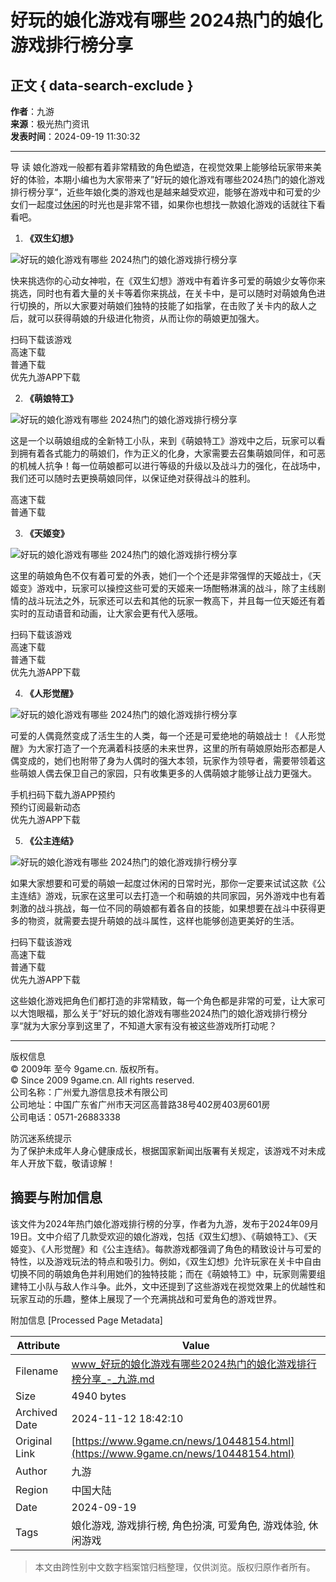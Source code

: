 # 好玩的娘化游戏有哪些 2024热门的娘化游戏排行榜分享

## 正文 { data-search-exclude }


**作者**：九游  
**来源**：极光热门资讯  
**发表时间**：2024-09-19 11:30:32  

---

导 读 娘化游戏一般都有着非常精致的角色塑造，在视觉效果上能够给玩家带来美好的体验，本期小编也为大家带来了”好玩的娘化游戏有哪些2024热门的娘化游戏排行榜分享“，近些年娘化类的游戏也是越来越受欢迎，能够在游戏中和可爱的少女们一起度过[休闲](https://www.9game.cn/topic/xiuxianlei/)的时光也是非常不错，如果你也想找一款娘化游戏的话就往下看看吧。

1. **《双生幻想》**

![好玩的娘化游戏有哪些 2024热门的娘化游戏排行榜分享](https://media.9game.cn/gamebase/ieu-eagle-docking-service/images/20240919/3/19/473d03859e88d2d25b0dc8b9a26c9285.png)

快来挑选你的心动女神啦，在《双生幻想》游戏中有着许多可爱的萌娘少女等你来挑选，同时也有着大量的关卡等着你来挑战，在关卡中，是可以随时对萌娘角色进行切换的，所以大家要对萌娘们独特的技能了如指掌，在击败了关卡内的敌人之后，就可以获得萌娘的升级进化物资，从而让你的萌娘更加强大。

扫码下载该游戏  
高速下载  
普通下载  
优先九游APP下载  

2. **《萌娘特工》**

![好玩的娘化游戏有哪些 2024热门的娘化游戏排行榜分享](https://media.9game.cn/gamebase/ieu-eagle-docking-service/images/20240919/6/22/16e62babdb89518087ff7dacd3209f99.jpeg)

这是一个以萌娘组成的全新特工小队，来到《萌娘特工》游戏中之后，玩家可以看到拥有着各式能力的萌娘们，作为正义的化身，大家需要去召集萌娘同伴，和可恶的机械人抗争！每一位萌娘都可以进行等级的升级以及战斗力的强化，在战场中，我们还可以随时去更换萌娘同伴，以保证绝对获得战斗的胜利。

高速下载  
普通下载  

3. **《天姬变》**

![好玩的娘化游戏有哪些 2024热门的娘化游戏排行榜分享](https://media.9game.cn/gamebase/ieu-eagle-docking-service/images/20240919/0/16/2730143ebf4ff58f32972bf3d1e56d42.png)

这里的萌娘角色不仅有着可爱的外表，她们一个个还是非常强悍的天姬战士，《天姬变》游戏中，玩家可以操控这些可爱的天姬来一场酣畅淋漓的战斗，除了主线剧情的战斗玩法之外，玩家还可以去和其他的玩家一教高下，并且每一位天姬还有着实时的互动语音和动画，让大家会更有代入感哦。

扫码下载该游戏  
高速下载  
普通下载  
优先九游APP下载  

4. **《人形觉醒》**

![好玩的娘化游戏有哪些 2024热门的娘化游戏排行榜分享](https://media.9game.cn/gamebase/ieu-eagle-docking-service/images/20240919/12/12/a67071b4f48bca2db1fca8beb7cbd5ad.jpeg)

可爱的人偶竟然变成了活生生的人类，每一个还是可爱绝地的萌娘战士！《人形觉醒》为大家打造了一个充满着科技感的未来世界，这里的所有萌娘原始形态都是人偶变成的，她们也附带了身为人偶时的强大本领，玩家作为领导者，需要带领着这些萌娘人偶去保卫自己的家园，只有收集更多的人偶萌娘才能够让战力更强大。

手机扫码下载九游APP预约  
预约订阅最新动态  
优先九游APP下载  

5. **《公主连结》**

![好玩的娘化游戏有哪些 2024热门的娘化游戏排行榜分享](https://media.9game.cn/gamebase/ieu-eagle-docking-service/images/20240919/2/18/9982990fb89a8f45112ef97742c936d6.png)

如果大家想要和可爱的萌娘一起度过休闲的日常时光，那你一定要来试试这款《公主连结》游戏，玩家在这里可以去打造一个和萌娘的共同家园，另外游戏中也有着刺激的战斗挑战，每一位不同的萌娘都有着各自的技能，如果想要在战斗中获得更多的物资，就需要去提升萌娘的战斗属性，这样也能够创造更美好的生活。

扫码下载该游戏  
高速下载  
普通下载  
优先九游APP下载  

这些娘化游戏把角色们都打造的非常精致，每一个角色都是非常的可爱，让大家可以大饱眼福，那么关于”好玩的娘化游戏有哪些2024热门的娘化游戏排行榜分享“就为大家分享到这里了，不知道大家有没有被这些游戏所打动呢？

---

版权信息  
© 2009年 至今 9game.cn. 版权所有。  
© Since 2009 9game.cn. All rights reserved.  
公司名称：广州爱九游信息技术有限公司  
公司地址：中国广东省广州市天河区高普路38号402房403房601房  
公司电话：0571-26883338  

防沉迷系统提示  
为了保护未成年人身心健康成长，根据国家新闻出版署有关规定，该游戏不对未成年人开放下载，敬请谅解！

## 摘要与附加信息

<!-- tcd_abstract -->
该文件为2024年热门娘化游戏排行榜的分享，作者为九游，发布于2024年09月19日。文中介绍了几款受欢迎的娘化游戏，包括《双生幻想》、《萌娘特工》、《天姬变》、《人形觉醒》和《公主连结》。每款游戏都强调了角色的精致设计与可爱的特性，以及游戏玩法的特点和吸引力。例如，《双生幻想》允许玩家在关卡中自由切换不同的萌娘角色并利用她们的独特技能；而在《萌娘特工》中，玩家则需要组建特工小队与敌人作斗争。此外，文中还提到了这些游戏在视觉效果上的优越性和玩家互动的乐趣，整体上展现了一个充满挑战和可爱角色的游戏世界。
<!-- tcd_abstract_end -->

附加信息 [Processed Page Metadata]

| Attribute       | Value                                  |
|-----------------|----------------------------------------|
| Filename        | www_好玩的娘化游戏有哪些2024热门的娘化游戏排行榜分享_-_九游.md                             |
| Size            | 4940 bytes                           |
| Archived Date   | 2024-11-12 18:42:10                             |
| Original Link   | [https://www.9game.cn/news/10448154.html](https://www.9game.cn/news/10448154.html)                       |
| Author          | 九游                               |
| Region          | 中国大陆                               |
| Date            | 2024-09-19                                 |
| Tags            | 娘化游戏, 游戏排行榜, 角色扮演, 可爱角色, 游戏体验, 休闲游戏                                 |
>
> 本文由跨性别中文数字档案馆归档整理，仅供浏览。版权归原作者所有。
>